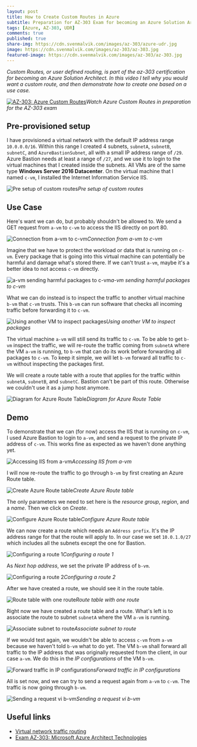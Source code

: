 ```yaml
---
layout: post
title: How to Create Custom Routes in Azure
subtitle: Preparation for AZ-303 Exam for becoming an Azure Solution Architect - Custom Routes
tags: [Azure, AZ-303, UDR]
comments: true
published: true
share-img: https://cdn.svenmalvik.com/images/az-303/azure-udr.jpg
image: https://cdn.svenmalvik.com/images/az-303/az-303.jpg
featured-image: https://cdn.svenmalvik.com/images/az-303/az-303.jpg
---
```


*Custom Routes, or user defined routing, is part of the az-303 certification for becoming an Azure Solution Architect. In this video I tell why you would want a custom route, and then demonstrate how to create one based on a use case.*

[![AZ-303: Azure Custom Routes](https://cdn.svenmalvik.com/images/az-303/azure-udr-yt.jpg "AZ-303: Azure Custom Routes")](https://www.youtube.com/watch?v=9RZEyQhwVBA)*Watch Azure Custom Routes in preparation for the AZ-303 exam*

## Pre-provisioned setup

I have provisioned a virtual network with the default IP address range `10.0.0.0/16`. Within this range I created 4 subnets, `subnetA`, `subnetB`, `subnetC`, and `AzureBastionSubnet`, all with a small IP address range of `/29`. Azure Bastion needs at least a range of `/27`, and we use it to login to the virtual machines that I created inside the subnets. All VMs are of the same type **Windows Server 2016 Datacenter**. On the virtual machine that I named `c-vm`, I installed the Internet Information Service IIS.

![Pre setup of custom routes](https://cdn.svenmalvik.com/images/az-303/az-303-azure-udr-1.jpg)*Pre setup of custom routes*
## Use Case

Here's want we can do, but probably shouldn't be allowed to. We send a GET request from `a-vm` to `c-vm` to access the IIS directly on port 80.

![Connection from a-vm to c-vm](https://cdn.svenmalvik.com/images/az-303/az-303-azure-udr-2.jpg)*Connection from a-vm to c-vm*

Imagine that we have to protect the workload or data that is running on `c-vm`. Every package that is going into this virtual machine can potentially be harmful and damage what's stored there. If we can't trust `a-vm`, maybe it's a better idea to not access `c-vm` directly.

![a-vm sending harmful packages to c-vm](https://cdn.svenmalvik.com/images/az-303/az-303-azure-udr-3.jpg)*a-vm sending harmful packages to c-vm*

What we can do instead is to inspect the traffic to another virtual machine `b-vm` that `c-vm` trusts. This `b-vm` can run software that checks all incoming traffic before forwarding it to `c-vm`.

![Using another VM to inspect packages](https://cdn.svenmalvik.com/images/az-303/az-303-azure-udr-4.jpg)*Using another VM to inspect packages*

The virtual machine `a-vm` will still send its traffic to `c-vm`. To be able to get `b-vm` inspect the traffic, we will re-route the traffic coming from `subnetA` where the VM `a-vm` is running, to `b-vm` that can do its work before forwarding all packages to `c-vm`. To keep it simple, we will let `b-vm` forward all traffic to `c-vm` without inspecting the packages first.

We will create a route table with a route that applies for the traffic within `subnetA`, `subnetB`, and `subnetC`. Bastion can't be part of this route. Otherwise we couldn't use it as a jump host anymore.

![Diagram for Azure Route Table](https://cdn.svenmalvik.com/images/az-303/az-303-azure-udr-5.jpg)*Diagram for Azure Route Table*

## Demo

To demonstrate that we can (for now) access the IIS that is running on `c-vm`, I used Azure Bastion to login to `a-vm`, and send a request to the private IP address of `c-vm`. This works fine as expected as we haven't done anything yet.

![Accessing IIS from a-vm](https://cdn.svenmalvik.com/images/az-303/az-303-azure-udr-6.jpg)*Accessing IIS from a-vm*

I will now re-route the traffic to go through `b-vm` by first creating an Azure Route table.

![Create Azure Route table](https://cdn.svenmalvik.com/images/az-303/az-303-azure-udr-7.jpg)*Create Azure Route table*

The only parameters we need to set here is the *resource group*, *region*, and a *name*. Then we click on *Create*.

![Configure Azure Route table](https://cdn.svenmalvik.com/images/az-303/az-303-azure-udr-8.jpg)*Configure Azure Route table*

We can now create a route which needs an `Address prefix`. It's the IP address range for that the route will apply to. In our case we set `10.0.1.0/27` which includes all the subnets except the one for Bastion.

![Configuring a route 1](https://cdn.svenmalvik.com/images/az-303/az-303-azure-udr-9.jpg)*Configuring a route 1*

As *Next hop address*, we set the private IP address of `b-vm`.

![Configuring a route 2](https://cdn.svenmalvik.com/images/az-303/az-303-azure-udr-10.jpg)*Configuring a route 2*

After we have created a route, we should see it in the route table.

![Route table with one route](https://cdn.svenmalvik.com/images/az-303/az-303-azure-udr-11.jpg)*Route table with one route*

Right now we have created a route table and a route. What's left is to associate the route to subnet `subnetA` where the VM `a-vm` is running.

![Associate subnet to route](https://cdn.svenmalvik.com/images/az-303/az-303-azure-udr-12.jpg)*Associate subnet to route*

If we would test again, we wouldn't be able to access `c-vm` from `a-vm` because we haven't told `b-vm` what to do yet. The VM `b-vm` shall forward all traffic to the IP address that was originally requested from the client, in our case `a-vm`. We do this in the *IP configurations* of the VM `b-vm`.

![Forward traffic in IP configurations](https://cdn.svenmalvik.com/images/az-303/az-303-azure-udr-13.jpg)*Forward traffic in IP configurations*

All is set now, and we can try to send a request again from `a-vm` to `c-vm`. The traffic is now going through `b-vm`.

![Sending a request vi b-vm](https://cdn.svenmalvik.com/images/az-303/az-303-azure-udr-14.jpg)*Sending a request vi b-vm*
## Useful links

- [Virtual network traffic routing](https://docs.microsoft.com/en-us/azure/virtual-network/virtual-networks-udr-overview?WT.mc_id=AZ-MVP-5004080)
- [Exam AZ-303: Microsoft Azure Architect Technologies](https://docs.microsoft.com/en-us/learn/certifications/exams/az-303?WT.mc_id=AZ-MVP-5004080)